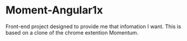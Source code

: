 # Moment-Angular1x

Front-end project designed to provide me that infomation I want.  This is based on a clone of the chrome extention Momentum.